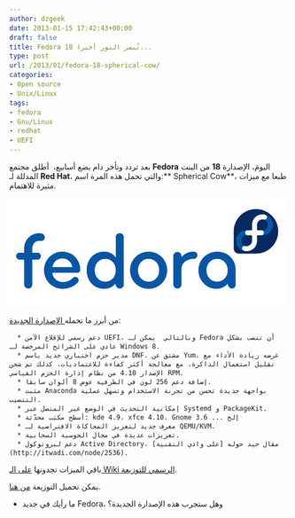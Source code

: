 ```yaml
---
author: dzgeek
date: 2013-01-15 17:42:43+00:00
draft: false
title: Fedora 18 تٌبصر النور أخيرا...
type: post
url: /2013/01/fedora-18-spherical-cow/
categories:
- Open source
- Unix/Linux
tags:
- fedora
- Gnu/Linux
- redhat
- UEFI
---
```


بعد تردد وتأخر دام بضع أسابيع،  أطلق مجتمع **Fedora** اليومَ، الإصدارة **18** من البنت المدللة لـ **Red Hat**، والتي تحمل هذه المرة اسم:** Spherical Cow**، طبعا مع ميزات مثيرة للاهتمام.

![Fedora](Fedora.jpg)


من أبرز ما تحمله[ الإصدارة الجديدة](http://fedorapeople.org/groups/docs/release-notes/en-US/):



	  * دعم رسمي للإقلاع الآمن UEFI، وبالتالي  يمكن لـ Fedora أن تنصب بشكل عادي على الشرائح المرخصة لـ Windows 8.
	  * مدير حزم اختباري جديد باسم DNF، مشتق عن Yum، غرضه زيادة الأداء مع تقليل استعمال الذاكرة، مع معالجة أكثر كفاءة للاعتماديات، كذلك تم شحن الإصدار 4.10 من نظام إدارة الحزم القياسي RPM.
	  * إضافة دعم 256 لون في الطرفية عوض 8 ألوان سابقا.
	  * مثبت Anaconda بواجهة جديدة تحسن من تجربة الاستخدام وتسهل عملية التنصيب.
	  * إمكانية التحديث في الوضع غير المتصل عبر Systemd و PackageKit.
	  * أسطح مكتب محدّثة: kde 4.9، xfce 4.10، Gnome 3.6 ... إلخ
	  * معرف جديد لتعزيز المحاكاة الافتراضية لـ QEMU/KVM.
	  * تعزيزات عديدة في مجال الحوسبة السحابية.
	  * دعم لبروتوكول Active Directory، مقال جيد حوله [على وادي التقنية](http://itwadi.com/node/2536).

باقي الميزات تجدونها [على الـ Wiki الرسمي للتوزيعة](http://fedoraproject.org/wiki/Releases/18/FeatureList).

يمكن تحميل التوزيعة [ من هنا](http://fedoraproject.org/en/get-fedora).

- ما رأيك في جديد Fedora، وهل ستجرب هذه الإصدارة الجديدة؟


